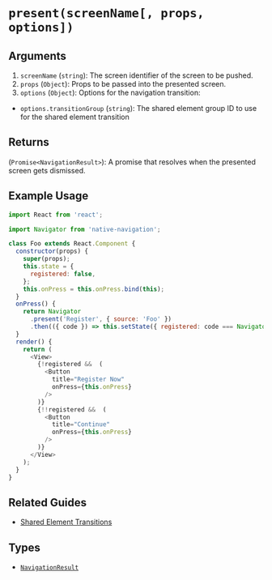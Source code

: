 # `present(screenName[, props, options])`

## Arguments

1. `screenName` (`string`): The screen identifier of the screen to be pushed.
2. `props` (`Object`): Props to be passed into the presented screen.
3. `options` (`Object`): Options for the navigation transition:
  - `options.transitionGroup` (`string`): The shared element group ID to use for the shared element
  transition

## Returns

(`Promise<NavigationResult>`): A promise that resolves when the presented screen gets dismissed.

## Example Usage


```js
import React from 'react';

import Navigator from 'native-navigation';

class Foo extends React.Component {
  constructor(props) {
    super(props);
    this.state = {
      registered: false,
    };
    this.onPress = this.onPress.bind(this);
  }
  onPress() {
    return Navigator
      .present('Register', { source: 'Foo' })
      .then(({ code }) => this.setState({ registered: code === Navigator.RESULT_OK })); 
  }
  render() {
    return (
      <View>
        {!registered &&  (
          <Button
            title="Register Now"
            onPress={this.onPress} 
          />
        )}
        {!!registered &&  (
          <Button
            title="Continue"
            onPress={this.onPress} 
          />
        )}
      </View>
    );
  }
}


```


## Related Guides

- [Shared Element Transitions](/docs/guides/shared-element-transitions.md)


## Types

- [`NavigationResult`](/docs/types/NavigationResult.md)
